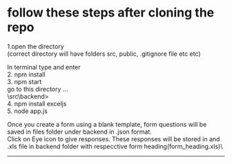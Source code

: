 # follow these steps after cloning the repo

1.open the directory \
(correct directory will have folders src, public, .gitignore file etc etc) 

In terminal type and enter\
2. npm install \
3. npm start \
  go to this directory ...\
\src\backend> \
4. npm install exceljs \
5. node app.js

Once you create a form using a blank template, form questions will be saved in files folder under backend in .json format.\
Click on Eye icon to give responses. These responses will be stored in and .xls file in backend folder with respecctive form heading(form_heading.xls)\



--------------------------------------------------------------------
